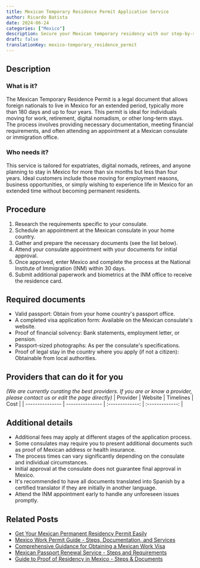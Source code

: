 ```yaml
---
title: Mexican Temporary Residence Permit Application Service
author: Ricardo Batista
date: 2024-06-24
categories: ["Mexico"]
description: Secure your Mexican temporary residency with our step-by-step assistance. Hassle-free and compliant with all requirements for smooth approval.
draft: false
translationKey: mexico-temporary_residence_permit
---
```


## Description
### What is it?
The Mexican Temporary Residence Permit is a legal document that allows foreign nationals to live in Mexico for an extended period, typically more than 180 days and up to four years. This permit is ideal for individuals moving for work, retirement, digital nomadism, or other long-term stays. The process involves providing necessary documentation, meeting financial requirements, and often attending an appointment at a Mexican consulate or immigration office.

### Who needs it?
This service is tailored for expatriates, digital nomads, retirees, and anyone planning to stay in Mexico for more than six months but less than four years. Ideal customers include those moving for employment reasons, business opportunities, or simply wishing to experience life in Mexico for an extended time without becoming permanent residents.

## Procedure

1. Research the requirements specific to your consulate.
2. Schedule an appointment at the Mexican consulate in your home country.
3. Gather and prepare the necessary documents (see the list below).
4. Attend your consulate appointment with your documents for initial approval.
5. Once approved, enter Mexico and complete the process at the National Institute of Immigration (INM) within 30 days.
6. Submit additional paperwork and biometrics at the INM office to receive the residence card.


## Required documents

- Valid passport: Obtain from your home country's passport office.
- A completed visa application form: Available on the Mexican consulate's website.
- Proof of financial solvency: Bank statements, employment letter, or pension.
- Passport-sized photographs: As per the consulate's specifications.
- Proof of legal stay in the country where you apply (if not a citizen): Obtainable from local authorities.


## Providers that can do it for you
_(We are currently curating the best providers. If you are or know a provider, please contact us or edit the page directly)_
| Provider        |     Website     |     Timelines    |       Cost      |
| --------------- | --------------- |  :-------------: | :-------------: |

## Additional details

- Additional fees may apply at different stages of the application process.
- Some consulates may require you to present additional documents such as proof of Mexican address or health insurance.
- The process times can vary significantly depending on the consulate and individual circumstances.
- Initial approval at the consulate does not guarantee final approval in Mexico.
- It's recommended to have all documents translated into Spanish by a certified translator if they are initially in another language.
- Attend the INM appointment early to handle any unforeseen issues promptly.

## Related Posts

- [Get Your Mexican Permanent Residency Permit Easily](https://tramitit.com/english/guides/mexico/permanent_residence_permit/)
- [Mexico Work Permit Guide - Steps, Documentation, and Services](https://tramitit.com/english/guides/mexico/work_permit/)
- [Comprehensive Guidance for Obtaining a Mexican Work Visa](https://tramitit.com/english/guides/mexico/work_visa_processing/)
- [Mexican Passport Renewal Service - Steps and Requirements](https://tramitit.com/english/guides/mexico/mexican_passport/)
- [Guide to Proof of Residency in Mexico - Steps & Documents](https://tramitit.com/english/guides/mexico/proof_of_residency/)